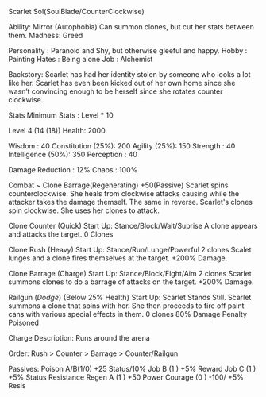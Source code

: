Scarlet Sol(SoulBlade/CounterClockwise)
			
Ability: 	Mirror (Autophobia)
Can summon clones, but cut her stats between them.
Madness: 	Greed

Personality	: Paranoid and Shy, but otherwise gleeful and happy.
Hobby		: Painting
Hates		: Being alone
Job 		: Alchemist

Backstory:
Scarlet has had her identity stolen by someone who looks a lot like her. Scarlet has even been kicked out of her own home since she wasn’t convincing enough to be herself since she rotates counter clockwise.



Stats
Minimum Stats : Level * 10

Level 4 (14 (18))
Health: 2000

Wisdom 		      : 40
Constitution (25%): 200
Agility 	 (25%): 150
Strength 		  : 40
Intelligence (50%): 350
Perception 	 	  : 40

Damage Reduction  : 12%
Chaos 		      : 100%


Combat ~ Clone Barrage(Regenerating) +50(Passive)
Scarlet spins counterclockwise. She heals from clockwise attacks causing while the attacker takes the damage themself. The same in reverse.
Scarlet's clones spin clockwise. She uses her clones to attack.


Clone Counter (Quick)
Start Up: Stance/Block/Wait/Suprise
A clone appears and attacks the target. 0 Clones

Clone Rush (Heavy)
Start Up: Stance/Run/Lunge/Powerful 2 clones
Scalet lunges and a clone fires themselves at the target.
+200% Damage.

Clone Barrage (Charge)
Start Up: Stance/Block/Fight/Aim 2 clones
Scarlet summons clones to do a barrage of attacks on the target.
+200% Damage.

Railgun (*Dodge*) {Below 25% Health}
Start Up: Scarlet Stands Still.
Scarlet summons a clone that spins with her. She then proceeds to fire off paint cans with various special effects in them. 0 clones
80% Damage Penalty
Poisoned
 
Charge Description: Runs around the arena

Order: Rush > Counter > Barrage > Counter/Railgun



Passives:
Poison A/B(1/0) +25 Status/10%
Job B    (1 ) +5% Reward
Job C    (1 ) +5% Status Resistance
Regen A  (1 ) +50 Power
Courage  (0 ) -100/ +5% Resis
